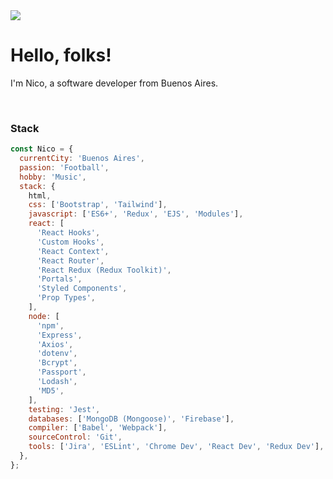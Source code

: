 <img src="https://i.ibb.co/rmDTkB9/github-banner.png">

# Hello, folks!
I'm Nico, a software developer from Buenos Aires.

<br />

### Stack

```js
const Nico = {
  currentCity: 'Buenos Aires',
  passion: 'Football',
  hobby: 'Music',
  stack: {
    html,
    css: ['Bootstrap', 'Tailwind'],
    javascript: ['ES6+', 'Redux', 'EJS', 'Modules'],
    react: [
      'React Hooks',
      'Custom Hooks',
      'React Context',
      'React Router',
      'React Redux (Redux Toolkit)',
      'Portals',
      'Styled Components',
      'Prop Types',
    ],
    node: [
      'npm',
      'Express',
      'Axios',
      'dotenv',
      'Bcrypt',
      'Passport',
      'Lodash',
      'MD5',
    ],
    testing: 'Jest',
    databases: ['MongoDB (Mongoose)', 'Firebase'],
    compiler: ['Babel', 'Webpack'],
    sourceControl: 'Git',
    tools: ['Jira', 'ESLint', 'Chrome Dev', 'React Dev', 'Redux Dev'],
  },
};
```
